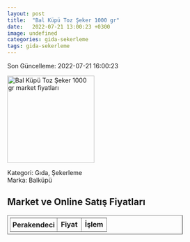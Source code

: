 ```yaml
---
layout: post
title:  "Bal Küpü Toz Şeker 1000 gr"
date:   2022-07-21 13:00:23 +0300
image: undefined
categories: gida-sekerleme
tags: gida-sekerleme
---
```


Son Güncelleme: 2022-07-21 16:00:23

<img src="undefined" width="200" alt="Bal Küpü Toz Şeker 1000 gr market fiyatları" />

Kategori: Gıda, Şekerleme
<br />
Marka: Balküpü

<h2>Market ve Online Satış Fiyatları</h2>

<table border="1" style="padding: 5px;width:80%;">
  <tr>
    <td style="padding: 5px;"><strong>Perakendeci</strong></td>
    <td><strong>Fiyat</strong></td>
    <td><strong>İşlem</strong></td>
  </tr>
  
</table>
